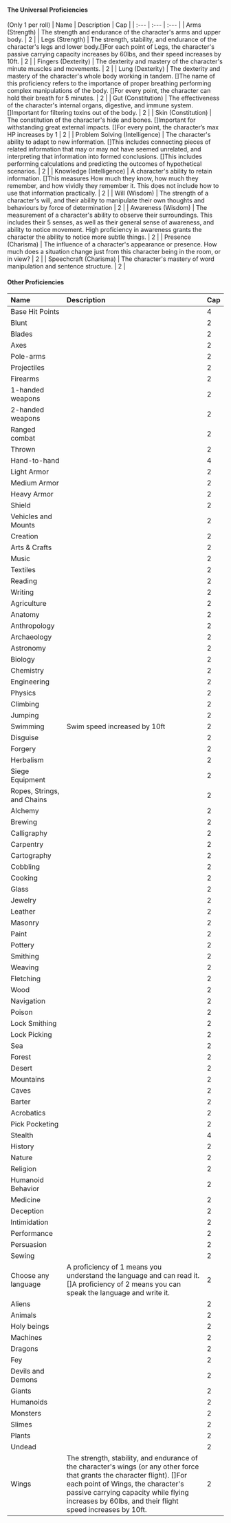 #### The Universal Proficiencies 
(Only 1 per roll)
| Name | Description | Cap |
| :--- | :--- | :--- |
| Arms (Strength) | The strength and endurance of the character's arms and upper body. | 2 |
| Legs (Strength) | The strength, stability, and endurance of the character's legs and lower body.[]For each point of Legs, the character's passive carrying capacity increases by 60lbs, and their speed increases by 10ft. | 2 |
| Fingers (Dexterity) | The dexterity and mastery of the character's minute muscles and movements. | 2 |
| Lung (Dexterity) | The dexterity and mastery of the character's whole body working in tandem. []The name of this proficiency refers to the importance of proper breathing performing complex manipulations of the body. []For every point, the character can hold their breath for 5 minutes. | 2 |
| Gut (Constitution) | The effectiveness of the character's internal organs, digestive, and immune system. []Important for filtering toxins out of the body. | 2 |
| Skin (Constitution) | The constitution of the character's hide and bones. []Important for withstanding great external impacts. []For every point, the character’s max HP increases by 1 | 2 |
| Problem Solving (Intelligence) | The character's ability to adapt to new information. []This includes connecting pieces of related information that may or may not have seemed unrelated, and interpreting that information into formed conclusions. []This includes performing calculations and predicting the outcomes of hypothetical scenarios. | 2 |
| Knowledge (Intelligence) | A character's ability to retain information. []This measures How much they know, how much they remember, and how vividly they remember it. This does not include how to use that information practically. | 2 |
| Will (Wisdom) | The strength of a character's will, and their ability to manipulate their own thoughts and behaviours by force of determination | 2 |
| Awareness (Wisdom) | The measurement of a character's ability to observe their surroundings. This includes their 5 senses, as well as their general sense of awareness, and ability to notice movement. High proficiency in awareness grants the character the ability to notice more subtle things. | 2 |
| Presence (Charisma) | The influence of a character's appearance or presence. How much does a situation change just from this character being in the room, or in view? | 2 |
| Speechcraft (Charisma) | The character's mastery of word manipulation and sentence structure. | 2 |

#### Other Proficiencies
| Name | Description | Cap |
| :--- | :--- | :--- |
| Base Hit Points | | 4 |
| Blunt | | 2 |
| Blades | | 2 |
| Axes | | 2 |
| Pole-arms| | 2 |
| Projectiles | | 2 |
| Firearms | | 2 |
| 1-handed weapons| | 2 |
| 2-handed weapons| | 2 |
| Ranged combat| | 2 |
| Thrown | | 2 |
| Hand-to-hand | | 4 |
| Light Armor | | 2 |
| Medium Armor | | 2 |
| Heavy Armor | | 2 |
| Shield | | 2 |
| Vehicles and Mounts | | 2 |
| Creation | | 2 |
| Arts & Crafts | | 2 |
| Music | | 2 |
| Textiles | | 2 |
| Reading | | 2 |
| Writing | | 2 |
| Agriculture | | 2 |
| Anatomy | | 2 |
| Anthropology | | 2 |
| Archaeology | | 2 |
| Astronomy | | 2 |
| Biology | | 2 |
| Chemistry | | 2 |
| Engineering | | 2 |
| Physics | | 2 |
| Climbing | | 2 |
| Jumping | | 2 |
| Swimming | Swim speed increased by 10ft | 2 |
| Disguise | | 2 |
| Forgery | | 2 |
| Herbalism | | 2 |
| Siege Equipment | | 2 |
| Ropes, Strings, and Chains | | 2 |
| Alchemy | | 2 |
| Brewing | | 2 |
| Calligraphy | | 2 |
| Carpentry | | 2 |
| Cartography | | 2 |
| Cobbling | | 2 |
| Cooking | | 2 |
| Glass | | 2 |
| Jewelry | | 2 |
| Leather | | 2 |
| Masonry | | 2 |
| Paint | | 2 |
| Pottery | | 2 |
| Smithing | | 2 |
| Weaving  | | 2 |
| Fletching | | 2 |
| Wood | | 2 |
| Navigation | | 2 |
| Poison | | 2 |
| Lock Smithing | | 2 |
| Lock Picking | | 2 |
| Sea | | 2 |
| Forest | | 2 |
| Desert | | 2 |
| Mountains | | 2 |
| Caves | | 2 |
| Barter | | 2 |
| Acrobatics | | 2 |
| Pick Pocketing | | 2 |
| Stealth | | 4 |
| History | | 2 |
| Nature | | 2 |
| Religion | | 2 |
| Humanoid Behavior | | 2 |
| Medicine | | 2 |
| Deception | | 2 |
| Intimidation | | 2 |
| Performance | | 2 |
| Persuasion | | 2 |
| Sewing | | 2 |
| Choose any language | A proficiency of 1 means you understand the language and can read it. []A proficiency of 2 means you can speak the language and write it. | 2 |
| Aliens | | 2 |
| Animals | | 2 |
| Holy beings | | 2 |
| Machines | | 2 |
| Dragons | | 2 |
| Fey | | 2 |
| Devils and Demons | | 2 |
| Giants | | 2 |
| Humanoids | | 2 |
| Monsters | | 2 |
| Slimes | | 2 |
| Plants | | 2 |
| Undead | | 2 |
| Wings | The strength, stability, and endurance of the character's wings (or any other force that grants the character flight). []For each point of Wings, the character's passive carrying capacity while flying increases by 60lbs, and their flight speed increases by 10ft. | 2 |